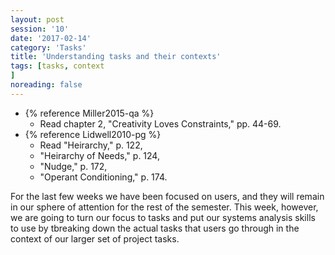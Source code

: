 ```yaml
--- 
layout: post 
session: '10' 
date: '2017-02-14' 
category: 'Tasks' 
title: 'Understanding tasks and their contexts' 
tags: [tasks, context			
] 
noreading: false
--- 
```


  - {% reference Miller2015-qa %}
    - Read chapter 2, "Creativity Loves Constraints," pp. 44-69. 
  - {% reference Lidwell2010-pg %}
    - Read "Heirarchy," p. 122, 
    - "Heirarchy of Needs," p. 124, 
    - "Nudge," p. 172,
    - "Operant Conditioning," p. 174.

For the last few weeks we have been focused on users, and they will remain in our sphere of attention for the rest of the semester. 
This week, however, we are going to turn our focus to tasks and put our systems analysis skills to use by tbreaking down the actual tasks that users go through in the context of our larger set of project tasks. 

<excerpt/>
